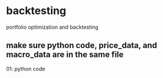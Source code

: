 # backtesting
portfolio optimization and backtesting
## make sure python code, price_data, and macro_data are in the same file 
01: python code
